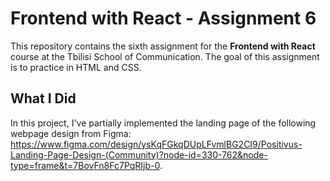 # Frontend with React - Assignment 6

This repository contains the sixth assignment for the **Frontend with React** course at the Tbilisi School of Communication. The goal of this assignment is to practice in HTML and CSS.

## What I Did

In this project, I've partially implemented the landing page of the following webpage design from Figma: https://www.figma.com/design/ysKqFGkqDUpLFvmlBG2CI9/Positivus-Landing-Page-Design-(Community)?node-id=330-762&node-type=frame&t=7BovFn8Fc7PqRIjb-0.
